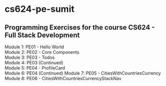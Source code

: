 # cs624-pe-sumit

## Programming Exercises for the course CS624 - Full Stack Development

Module 1: PE01 - Hello World  
Module 2: PE02 - Core Components  
Module 3: PE03 - Todos  
Module 4: PE03 (Continued)  
Module 5: PE04 - ProfileCard  
Module 6: PE04 (Continued) 
Module 7: PE05 - CitiesWithCountriesCurrency  
Module 8: PE06 - CitiesWithCountriesCurrencyStackNav
